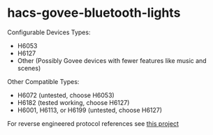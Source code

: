 # hacs-govee-bluetooth-lights

Configurable Devices Types:
- H6053
- H6127
- Other (Possibly Govee devices with fewer features like music and scenes)

Other Compatible Types:
- H6072 (untested, choose H6053)
- H6182 (tested working, choose H6127)
- H6001, H6113, or H6199 (untested, choose H6127)
  
For reverse engineered protocol references see [this project](https://github.com/egold555/Govee-Reverse-Engineering/tree/master)